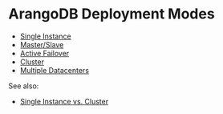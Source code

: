 ArangoDB Deployment Modes
=========================

- [Single Instance](SingleInstance/README.md)
- [Master/Slave](MasterSlave/README.md)
- [Active Failover](ActiveFailover/README.md)
- [Cluster](Cluster/README.md)
- [Multiple Datacenters](DC2DC/README.md)

See also:

- [Single Instance vs. Cluster](../DifferenceSingleCluster.md)

